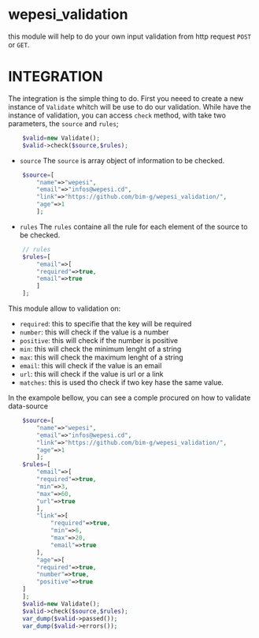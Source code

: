 # wepesi_validation
this module will help to do your own input validation from http request `POST` or `GET`.

# INTEGRATION
The integration is the simple thing to do.
First you neeed to create a new instance of `Validate` whitch will be use to do our validation.
While have the instance of validation, you can access `check` method, with take two parameters, the `source` and `rules`;
```php
    $valid=new Validate();
    $valid->check($source,$rules);
```
* `source` 
    The `source` is array object of information to be checked.
```php
    $source=[
        "name"=>"wepesi",
        "email"=>"infos@wepesi.cd",
        "link"=>"https://github.com/bim-g/wepesi_validation/",
        "age"=>1
        ];
```
* `rules` 
    The `rules` containe all the rule for each element of the source to be checked.

```php
    // rules 
    $rules=[
        "email"=>[
        "required"=>true,
        "email"=>true
        ]        
    ];
```
This module allow to validation on:
- `required`: this to specifie that the key will be required
- `number`: this will check if the value is a number 
- `positive`: this will check if the number is positive
- `min`: this will check the minimum lenght of a string
- `max`: this will check the maximum lenght of a string
- `email`: this will check if the value is an email
- `url`: this will check if the value is url or a link
- `matches`: this is used tho check if two key hase the same value.

In the exampole bellow, you can see a comple procured on how to validate data-source

```php
    $source=[
        "name"=>"wepesi",
        "email"=>"infos@wepesi.cd",
        "link"=>"https://github.com/bim-g/wepesi_validation/",
        "age"=>1
        ];
    $rules=[
        "email"=>[
        "required"=>true,
        "min"=>3,
        "max"=>60,
        "url"=>true
        ],
        "link"=>[
            "required"=>true,
            "min"=>6,
            "max"=>20,
            "email"=>true
        ],
        "age"=>[
        "required"=>true,
        "number"=>true,
        "positive"=>true
    ]
    ];
    $valid=new Validate();
    $valid->check($source,$rules);
    var_dump($valid->passed());
    var_dump($valid->errors());
```
